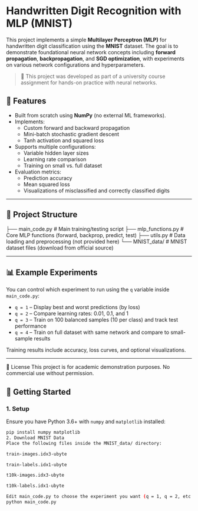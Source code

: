 # Handwritten Digit Recognition with MLP (MNIST)

This project implements a simple **Multilayer Perceptron (MLP)** for handwritten digit classification using the **MNIST** dataset. The goal is to demonstrate foundational neural network concepts including **forward propagation**, **backpropagation**, and **SGD optimization**, with experiments on various network configurations and hyperparameters.

> 🔬 This project was developed as part of a university course assignment for hands-on practice with neural networks.

## 🔧 Features

- Built from scratch using **NumPy** (no external ML frameworks).
- Implements:
  - Custom forward and backward propagation
  - Mini-batch stochastic gradient descent
  - Tanh activation and squared loss
- Supports multiple configurations:
  - Variable hidden layer sizes
  - Learning rate comparison
  - Training on small vs. full dataset
- Evaluation metrics:
  - Prediction accuracy
  - Mean squared loss
  - Visualizations of misclassified and correctly classified digits

---

## 📁 Project Structure

├── main_code.py # Main training/testing script
├── mlp_functions.py # Core MLP functions (forward, backprop, predict, test)
├── utils.py # Data loading and preprocessing (not provided here)
└── MNIST_data/ # MNIST dataset files (download from official source)


---

## 📊 Example Experiments

You can control which experiment to run using the `q` variable inside `main_code.py`:

- `q = 1` – Display best and worst predictions (by loss)
- `q = 2` – Compare learning rates: 0.01, 0.1, and 1
- `q = 3` – Train on 100 balanced samples (10 per class) and track test performance
- `q = 4` – Train on full dataset with same network and compare to small-sample results

Training results include accuracy, loss curves, and optional visualizations.

---

📜 License
This project is for academic demonstration purposes. No commercial use without permission.


## 🧪 Getting Started

### 1. Setup

Ensure you have Python 3.6+ with `numpy` and `matplotlib` installed:

```bash
pip install numpy matplotlib
2. Download MNIST Data
Place the following files inside the MNIST_data/ directory:

train-images.idx3-ubyte

train-labels.idx1-ubyte

t10k-images.idx3-ubyte

t10k-labels.idx1-ubyte

Edit main_code.py to choose the experiment you want (q = 1, q = 2, etc.), then:
python main_code.py

